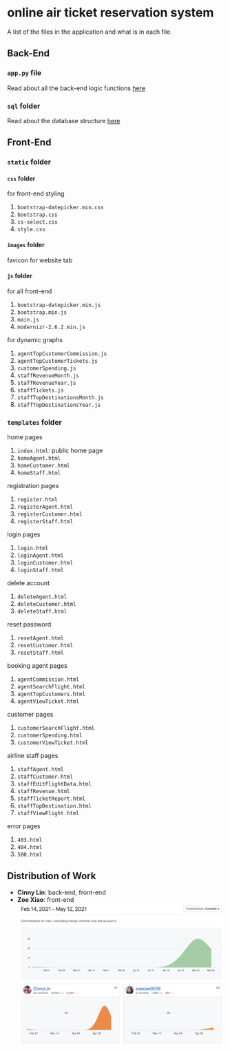 # online air ticket reservation system
A list of the files in the application and what is in each file.

## Back-End
### `app.py` file
Read about all the back-end logic functions [here](https://github.com/CinnyLin/airline/READMEfunctions.md)

### `sql` folder
Read about the database structure [here](https://github.com/CinnyLin/airline/READMEsql.md)


## Front-End
### `static` folder
#### `css` folder
for front-end styling
1. `bootstrap-datepicker.min.css`
2. `bootstrap.css`
3. `cs-select.css`
4. `style.css`

#### `images` folder
favicon for website tab

#### `js` folder
for all front-end
1. `bootstrap-datepicker.min.js`
2. `bootstrap.min.js`
3. `main.js`
4. `modernizr-2.6.2.min.js`

for dynamic graphs
1. `agentTopCustomerCommission.js`
2. `agentTopCustomerTickets.js`
3. `customerSpending.js`
4. `staffRevenueMonth.js`
5. `staffRevenueYear.js`
6. `staffTickets.js`
7. `staffTopDestinationsMonth.js`
8. `staffTopDestinationsYear.js`

### `templates` folder
home pages
1. `index.html`: public home page
2. `homeAgent.html`
3. `homeCustomer.html`
4. `homeStaff.html`

registration pages
1. `register.html`
2. `registerAgent.html`
3. `registerCustomer.html`
4. `registerStaff.html`

login pages
1. `login.html`
2. `loginAgent.html`
3. `loginCustomer.html`
4. `loginStaff.html`

delete account
1. `deleteAgent.html`
2. `deleteCustomer.html`
3. `deleteStaff.html`

reset password
1. `resetAgent.html`
2. `resetCustomer.html`
3. `resetStaff.html`

booking agent pages
1. `agentCommission.html`
2. `agentSearchFlight.html`
3. `agentTopCustomers.html`
4. `agentViewTicket.html`

customer pages
1. `customerSearchFlight.html`
2. `customerSpending.html`
3. `customerViewTicket.html`

airline staff pages
1. `staffAgent.html`
2. `staffCustomer.html`
3. `staffEditFlightData.html`
4. `staffRevenue.html`
5. `staffTicketReport.html`
6. `staffTopDestination.html`
7. `staffViewFlight.html`

error pages
1. `403.html`
2. `404.html`
3. `500.html`


## Distribution of Work
- **Cinny Lin**: back-end, front-end
- **Zoe Xiao**: front-end
![contribution analysis](contributions.png)